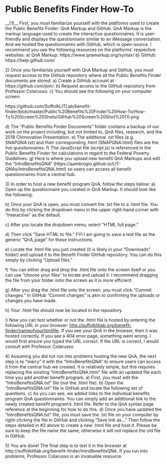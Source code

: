# Public Benefits Finder How-To
<p> __(1)__ First, you must familiarize yourself with the platforms used to create the Public Benefits Finder: QnA Markup and GitHub. QnA Markup is the markup language used to create the interactive questionnaires. It is user-friendly and displays the questionnaire similar to an iMessage conversation. And we hosted the questionnaires with GitHub, which is open-source. I recommend you use the following resources on the platforms’ respective websites:
a)	QnA Markup: https://www.qnamarkup.org/syntax/
b)	GitHub: https://help.github.com/ </P>
<p> 2)	Once you familiarize yourself with QnA Markup and GitHub, you must request access to the GitHub repository where all the Public Benefits Finder documents are stored.
a)	Create a GitHub account at https://github.com/join/.
b)	Request access to the GitHub repository from Professor Colarusso.
c)	You should see the following on your computer screen: </p>
<p> https://github.com/SuffolkLITLab/benefit-finder/blob/master/Public%20Benefits%20Finder%20How-To/How-To%20Screen%20Shots/GitHub%20Screen%20Shot%20(1).png </p>
d)	The “Public Benefits Finder Documents” folder contains a backup of our work on the project including, but not limited to, QnA files, research, and the 2018 Clinnovation Presentation. 
e)	The additional .txt files (e.g. SNAPQNA.txt) and their corresponding .html (SNAPQNA.html) files are the live questionnaires.
f)	The JavaScript file (script.js) is referenced in the Public Benefits Finder for calculations in regard to the Federal Poverty Guidelines. 
g)	Here is where you upload new benefit QnA Markups and edit the “IntroBenefitsQNA” (https://aambrogio.github.io/LIT-QNAs/IntroBenefitsQNA.html) so users can access all benefit questionnaires from a central hub. </P>
<p> 3)	In order to host a new benefit program QnA, follow the steps below:
a)	Open up the questionnaire you created in QnA Markup. It should look like the following: 

b)	Once your QnA is open, you must convert the .txt file to a .html file. You do this by clicking the dropdown menu in the upper right-hand corner with “Interactive” as the default.  

c)	After you locate the dropdown menu, select “HTML full page.” 

d)	Then click “Save HTML to file.” FYI I am going to save a test file as the generic “QnA_page” for these instructions. 

e)	Locate the .html file you just created (it is likely in your “Downloads” folder) and upload it to the Benefit Finder GitHub repository. You can do this simply by clicking “Upload files.”  

f)	You can either drag and drop the .html file onto the screen itself or you can use “choose your files” to locate and upload it. I recommend dragging the file from your folder onto the screen as it is more efficient. 

g)	After you drag the .html file onto the screen, you must click “Commit changes.” In GitHub “Commit changes” is akin to confirming the uploads or changes you have made. 

h)	Your .html file should now be located in the repository. 

i)	Now you can test whether or not the .html file is hosted by entering the following URL in your browser: http://suffolklitlab.org/benefit-finder/nameofyourhtmlfile. If you see your QnA in the browser, then it was hosted correctly. If you see a 404 error page, something went wrong. I would first ensure you typed the URL correct. If the URL is correct, I would consult with Professor Colarusso.
</p>
<p> 4)	Assuming you did not run into problems hosting the new QnA, the next step is to “marry” it with the “IntroBenefitsQNA” to ensure users can access it from the central hub we created. It is relatively simple, but this requires replacing the existing “IntroBenefitsQNA.html” file with an updated file each time you add another benefit program. 
a)	First, you must edit the “IntroBenefitsQNA.txt” file (not the .html file). 
b)	Open the “IntroBenefitsQNA.txt” file in GitHub and locate the following set of questions.   
c)	As you can see, we added links to the individual benefits program QnA questionnaires. You can simply add an additional link to the newly created benefit program’s .html file. Refer to the QnA syntax page reference at the beginning for how to do this. 
d)	Once you have updated the “IntroBenefitsQNA.txt” file, you must save the .txt file on your computer by right-clicking the file in GitHub and clicking “Save link as…” Then follow the steps detailed in #3 above to create a new .html file and host it. Please be sure to keep the file name the same, otherwise it will not replace the old file in GitHub. </P>
<p> 5)	You are done! The final step is to test it in the browser at http://suffolklitlab.org/benefit-finder/IntroBenefitsQNA. If you run into problems, Professor Colarusso is an invaluable resource. </p>
